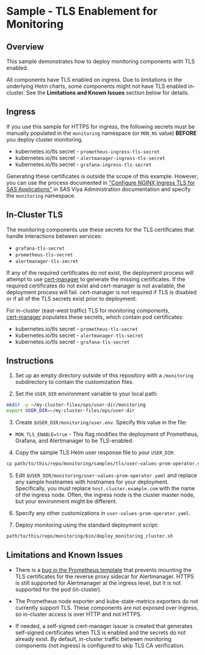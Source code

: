 # Sample - TLS Enablement for Monitoring

## Overview

This sample demonstrates how to deploy monitoring components with TLS enabled.

All components have TLS enabled on ingress. Due to limitations in the
underlying Helm charts, some components might not have TLS enabled in-cluster.
See the **Limitations and Known Issues** section below for details.

## Ingress

If you use this sample for HTTPS for ingress, the following secrets must be
manually populated in the `monitoring` namespace (or `MON_NS` value)
**BEFORE** you deploy cluster monitoring.

* kubernetes.io/tls secret - `prometheus-ingress-tls-secret`
* kubernetes.io/tls secret - `alertmanager-ingress-tls-secret`
* kubernetes.io/tls secret - `grafana-ingress-tls-secret`

Generating these certificates is outside the scope of this example. However,
you can use the process documented in ["Configure NGINX Ingress TLS for SAS Applications"](https://go.documentation.sas.com/?cdcId=sasadmincdc&cdcVersion=default&docsetId=calencryptmotion&docsetTarget=n1xdqv1sezyrahn17erzcunxwix9.htm&locale=en#n0oo2yu8440vmzn19g6xhx4kfbrq)
in SAS Viya Administration documentation and specify the `monitoring` namespace.

## In-Cluster TLS

The monitoring components use these secrets for the TLS certificates that
handle interactions between services:

* `grafana-tls-secret`
* `prometheus-tls-secret`
* `alertmanager-tls-secret`

If any of the required certificates do not exist, the deployment process will
attempt to use [cert-manager](https://cert-manager.io/) to generate the missing
certificates. If the required certificates do not exist and cert-manager is
not available, the deployment process will fail. cert-manager is not required
if TLS is disabled or if all of the TLS secrets exist prior to deployment.

For in-cluster (east-west traffic) TLS for monitoring components,  
[cert-manager](https://cert-manager.io/) populates these secrets, which
contain pod certificates:

* kubernetes.io/tls secret - `prometheus-tls-secret`
* kubernetes.io/tls secret - `alertmanager-tls-secret`
* kubernetes.io/tls secret - `grafana-tls-secret`

## Instructions

1. Set up an empty directory outside of this repository with a
`/monitoring` subdirectory to contain the customization files.

2. Set the `USER_DIR` environment variable to your local path:

```bash
mkdir -p ~/my-cluster-files/ops/user-dir/monitoring
export USER_DIR=~/my-cluster-files/ops/user-dir
```

3. Create `$USER_DIR/monitoring/user.env`. Specify this value in the file:

* `MON_TLS_ENABLE=true` - This flag modifies the deployment of Prometheus,
Grafana, and Alertmanager to be TLS-enabled.

4. Copy the sample TLS Helm user response file to your `USER_DIR`:

```bash
cp path/to/this/repo/monitoring/samples/tls/user-values-prom-operator.yaml $USER_DIR/monitoring/
```

5. Edit `$USER_DIR/monitoring/user-values-prom-operator.yaml` and replace
any sample hostnames with hostnames for your deployment. Specifically, you
must replace `host.cluster.example.com` with the name of the ingress node.
Often, the ingress node is the cluster master node, but your environment
might be different.

6. Specify any other customizations in `user-values-prom-operator.yaml`.

7. Deploy monitoring using the standard deployment script:

```bash
path/to/this/repo/monitoring/bin/deploy_monitoring_cluster.sh
```

## Limitations and Known Issues

* There is a [bug in the Prometheus template](https://github.com/prometheus-community/helm-charts/issues/152)
that prevents mounting the TLS certificates for the reverse proxy sidecar for Alertmanager.
HTTPS is still
supported for Alertmanager at the ingress level, but it is not supported for
the pod (in-cluster).

* The Prometheus node exporter and kube-state-metrics exporters do not currently
support TLS. These components are not exposed over ingress, so in-cluster
access is over HTTP and not HTTPS.

* If needed, a self-signed cert-manager issuer is created that generates
self-signed certificates when TLS is enabled and the secrets do not already
exist. By default, in-cluster traffic between monitoring components
(not ingress) is configured to skip TLS CA verification.
